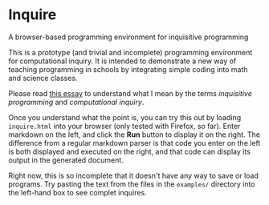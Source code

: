 # Inquire
A browser-based programming environment for inquisitive programming

This is a prototype (and trivial and incomplete) programming
environment for computational inquiry. It is intended to demonstrate a
new way of teaching programming in schools by integrating simple
coding into math and science classes.

Please read
[this essay](https://medium.com/@__davidflanagan/inquisitive-programming-3a765cc98655#.hjdb32suo)
to understand what I mean by the terms _inquisitive programming_ and
_computational inquiry_.

Once you understand what the point is, you can try this out by loading
`inquire.html` into your browser (only tested with Firefox, so
far). Enter markdown on the left, and click the **Run** button to
display it on the right. The difference from a regular markdown parser
is that code you enter on the left is both displayed and executed on
the right, and that code can display its output in the generated
document.

Right now, this is so incomplete that it doesn't have any way to save
or load programs. Try pasting the text from the files in the
`examples/` directory into the left-hand box to see complet inquires.
